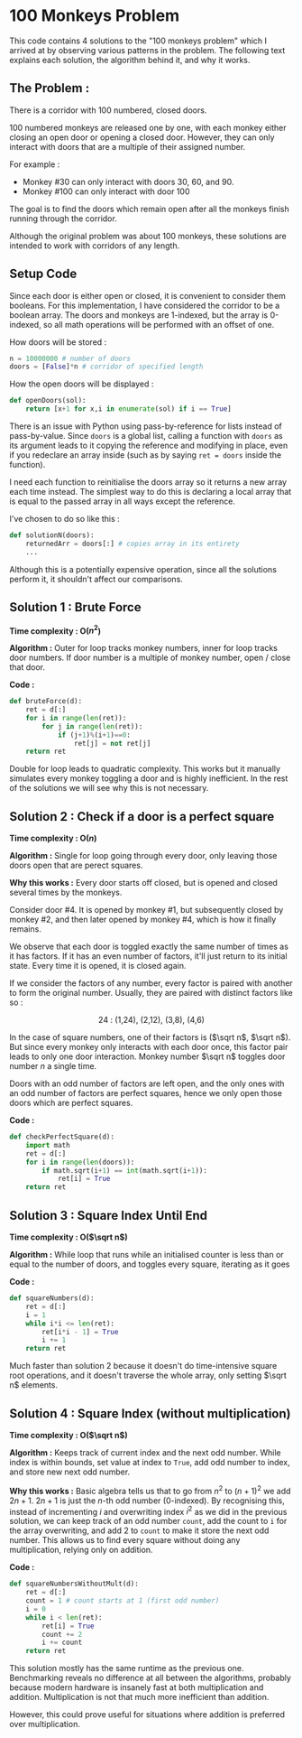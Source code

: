 # 100 Monkeys Problem

This code contains 4 solutions to the "100 monkeys problem" which I arrived at by observing various patterns in the problem. The following text explains each solution, the algorithm behind it, and why it works.

## The Problem : 
There is a corridor with 100 numbered, closed doors.

100 numbered monkeys are released one by one, with each monkey either closing an open door or opening a closed door. However, they can only interact with doors that are a multiple of their assigned number.

For example : 
- Monkey #30 can only interact with doors 30, 60, and 90. 
- Monkey #100 can only interact with door 100

The goal is to find the doors which remain open after all the monkeys finish running through the corridor.

Although the original problem was about 100 monkeys, these solutions are intended to work with corridors of any length.

## Setup Code

Since each door is either open or closed, it is convenient to consider them booleans. For this implementation, I have considered the corridor to be a boolean array. The doors and monkeys are 1-indexed, but the array is 0-indexed, so all math operations will be performed with an offset of one.

How doors will be stored : 
```python
n = 10000000 # number of doors
doors = [False]*n # corridor of specified length
```

How the open doors will be displayed : 
```python
def openDoors(sol):
    return [x+1 for x,i in enumerate(sol) if i == True]
```

There is an issue with Python using pass-by-reference for lists instead of pass-by-value. Since `doors` is a global list, calling a function with `doors` as its argument leads to it copying the reference and modifying in place, even if you redeclare an array inside (such as by saying `ret = doors` inside the function). 

I need each function to reinitialise the doors array so it returns a new array each time instead. The simplest way to do this is declaring a local array that is equal to the passed array in all ways except the reference.

I've chosen to do so like this : 
```python
def solutionN(doors):
    returnedArr = doors[:] # copies array in its entirety
    ...
```

Although this is a potentially expensive operation, since all the solutions perform it, it shouldn't affect our comparisons.

## Solution 1 : Brute Force
**Time complexity : O($n^2$)**

**Algorithm :** Outer for loop tracks monkey numbers, inner for loop tracks door numbers. If door number is a multiple of monkey number, open / close that door.

**Code :**
```python
def bruteForce(d):
    ret = d[:]
    for i in range(len(ret)):
        for j in range(len(ret)):
            if (j+1)%(i+1)==0:
                ret[j] = not ret[j]
    return ret
```

Double for loop leads to quadratic complexity. This works but it manually simulates every monkey toggling a door and is highly inefficient. In the rest of the solutions we will see why this is not necessary.

## Solution 2 : Check if a door is a perfect square
**Time complexity : O($n$)**

**Algorithm :** Single for loop going through every door, only leaving those doors open that are perect squares.

**Why this works :**
Every door starts off closed, but is opened and closed several times by the monkeys.

Consider door #4. It is opened by monkey #1, but subsequently closed by monkey #2, and then later opened by monkey #4, which is how it finally remains. 

We observe that each door is toggled exactly the same number of times as it has factors. If it has an even number of factors, it'll just return to its initial state. Every time it is opened, it is closed again.

If we consider the factors of any number, every factor is paired with another to form the original number. Usually, they are paired with distinct factors like so :

$$\text{24 : (1,24), (2,12), (3,8), (4,6)}$$

In the case of square numbers, one of their factors is ($\sqrt n$, $\sqrt n$). But since every monkey only interacts with each door once, this factor pair leads to only one door interaction. Monkey number $\sqrt n$ toggles door number $n$ a single time.

Doors with an odd number of factors are left open, and the only ones with an odd number of factors are perfect squares, hence we only open those doors which are perfect squares.

**Code :**
```python
def checkPerfectSquare(d):
    import math
    ret = d[:]
    for i in range(len(doors)):
        if math.sqrt(i+1) == int(math.sqrt(i+1)):
            ret[i] = True
    return ret
```

## Solution 3 : Square Index Until End
**Time complexity : O($\sqrt n$)**

**Algorithm :** While loop that runs while an initialised counter is less than or equal to the number of doors, and toggles every square, iterating as it goes

**Code :**
```python
def squareNumbers(d):
    ret = d[:]
    i = 1
    while i*i <= len(ret):
        ret[i*i - 1] = True
        i += 1
    return ret
```

Much faster than solution 2 because it doesn't do time-intensive square root operations, and it doesn't traverse the whole array, only setting $\sqrt n$ elements.

## Solution 4 : Square Index (without multiplication)
**Time complexity : O($\sqrt n$)**

**Algorithm :** Keeps track of current index and the next odd number. While index is within bounds, set value at index to `True`, add odd number to index, and store new next odd number.

**Why this works :** Basic algebra tells us that to go from $n^2$ to $(n+1)^2$ we add $2n+1$. $2n+1$ is just the $n$-th odd number (0-indexed). By recognising this, instead of incrementing $i$ and overwriting index $i^2$ as we did in the previous solution, we can keep track of an odd number `count`, add the count to `i` for the array overwriting, and add 2 to `count` to make it store the next odd number. This allows us to find every square without doing any multiplication, relying only on addition.

**Code :** 
```python
def squareNumbersWithoutMult(d):
    ret = d[:]
    count = 1 # count starts at 1 (first odd number)
    i = 0
    while i < len(ret):
        ret[i] = True
        count += 2
        i += count
    return ret
```

This solution mostly has the same runtime as the previous one. Benchmarking reveals no difference at all between the algorithms, probably because modern hardware is insanely fast at both multiplication and addition. Multiplication is not that much more inefficient than addition.

However, this could prove useful for situations where addition is preferred over multiplication.
